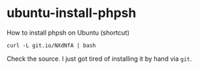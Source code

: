 ubuntu-install-phpsh
====================

How to install phpsh on Ubuntu (shortcut)

`curl -L git.io/NXdNfA | bash`

Check the source.
I just got tired of installing it by hand via `git`.
